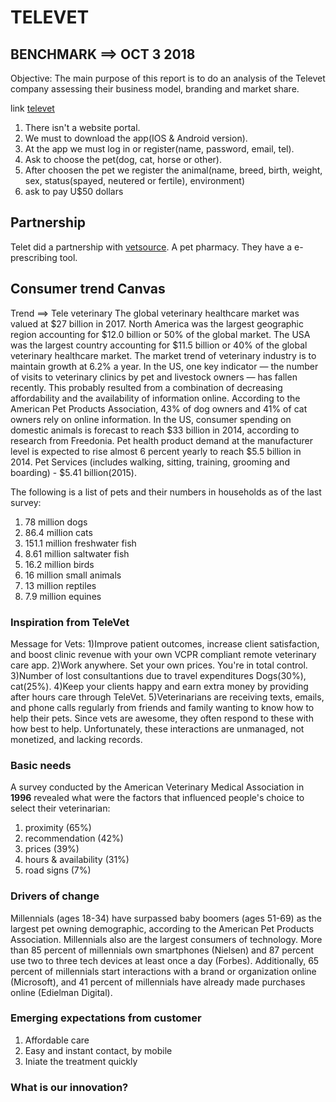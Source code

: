 # TELEVET
## BENCHMARK ==> OCT 3 2018

Objective: The main purpose of this report is to do an analysis of the Televet company assessing their business model, branding and market share.

link [televet](http://gettelevet.com)

1. There isn't a website portal.
2. We must to download the app(IOS & Android version).
3. At the app we must log in or register(name, password, email, tel).
4. Ask to choose the pet(dog, cat, horse or other).
5. After choosen the pet we register the animal(name, breed, birth, weight, sex, status(spayed, neutered or fertile), environment)
6. ask to pay U$50 dollars

## Partnership

Telet did a partnership with [vetsource](https://vetsource.com/news/vetsource-aligns-with-televet-a-veterinary-telemedicine-platform/). A pet pharmacy. They have a e-prescribing tool.


## Consumer trend Canvas

Trend ==> Tele veterinary 
The global veterinary healthcare market was valued at $27 billion in 2017. North America was the largest geographic region accounting for $12.0 billion or 50% of the global market. The USA was the largest country accounting for $11.5 billion or 40% of the global veterinary healthcare market. 
The market trend of veterinary industry is to maintain growth at 6.2% a year.
In the US, one key indicator — the number of visits to veterinary clinics by pet and livestock owners — has fallen recently. This probably resulted from a combination of decreasing affordability and the availability of information online. According to the American Pet Products Association, 43% of dog owners and 41% of cat owners rely on online information.
In the US, consumer spending on domestic animals is forecast to reach $33 billion in 2014, according to research from Freedonia. Pet health product demand at the manufacturer level is expected to rise almost 6 percent yearly to reach $5.5 billion in 2014. Pet Services (includes walking, sitting, training, grooming and boarding) - $5.41 billion(2015).

The following is a list of pets and their numbers in households as of the last survey:

1. 78 million dogs
2. 86.4 million cats
3. 151.1 million freshwater fish
4. 8.61 million saltwater fish
5. 16.2 million birds
6. 16 million small animals  
7. 13 million reptiles
8. 7.9 million equines

### Inspiration from TeleVet

Message for Vets:
1)Improve patient outcomes, increase client satisfaction, and boost clinic revenue with your own VCPR compliant remote veterinary care app.
2)Work anywhere. Set your own prices. You're in total control.
3)Number of lost consultantions due to travel expenditures Dogs(30%), cat(25%).
4)Keep your clients happy and earn extra money by providing after hours care through TeleVet.
5)Veterinarians are receiving texts, emails, and phone calls regularly from friends and family wanting to know how to help their pets. Since vets are awesome, they often respond to these with how best to help. Unfortunately, these interactions are unmanaged, not monetized, and lacking records.

### Basic needs

A survey conducted by the American Veterinary Medical Association in **1996** revealed what were the factors that influenced people's choice to select their veterinarian:

1. proximity (65%)
2. recommendation (42%)
3. prices (39%)
4. hours & availability (31%)
5. road signs (7%)

### Drivers of change

Millennials (ages 18-34) have surpassed baby boomers (ages 51-69) as the largest pet owning demographic, according to the 
American Pet Products Association. Millennials also are the largest consumers of technology. More than 85 percent of 
millennials own smartphones (Nielsen) and 87 percent use two to three tech devices at least once a day (Forbes). Additionally, 
65 percent of millennials start interactions with a brand or organization online (Microsoft), and 41 percent of millennials 
have already made purchases online (Edielman Digital).

### Emerging expectations from customer

1. Affordable care
2. Easy and instant contact, by mobile
3. Iniate the treatment quickly

### What is our innovation?
